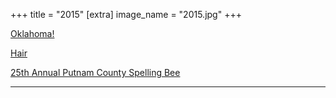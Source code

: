 +++
title = "2015"
[extra]
image_name = "2015.jpg"
+++

[Oklahoma!](http://weathervaneplayhouse.com)

[Hair](http://weathervaneplayhouse.com)

[25th Annual Putnam County Spelling Bee](http://weathervaneplayhouse.com)
<hr> 